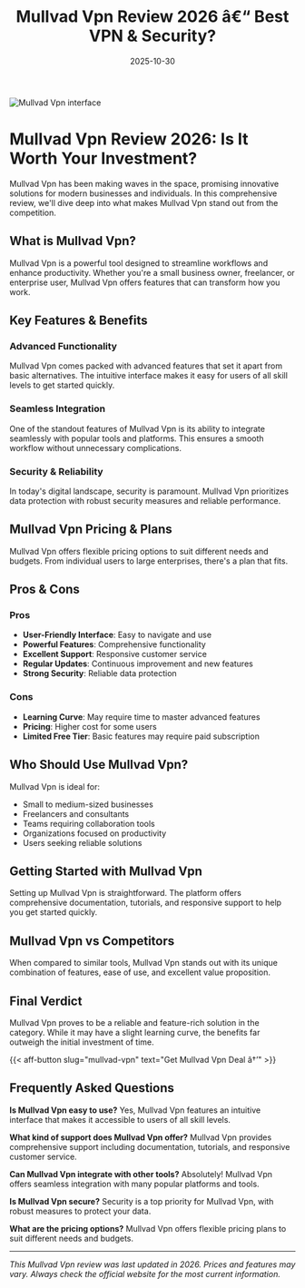 ﻿---
title: "Mullvad Vpn Review 2026 â€“ Best VPN & Security?"
date: 2025-10-30
draft: false
rating: 4.8
category: "VPN & Security"
tags: ["vpn-security", "review", "2026"]
description: "Comprehensive Mullvad Vpn review 2026. Discover if this  tool is the best choice for your needs."
keywords: "mullvad-vpn, Mullvad Vpn, review, vpn & security, 2026, best vpn & security"
image: "https://images.unsplash.com/photo-1558494949-ef010cbdcc31?w=800&h=400&fit=crop&crop=center"
---

![Mullvad Vpn interface](https://images.unsplash.com/photo-1558494949-ef010cbdcc31?w=800&h=400&fit=crop&crop=center)

# Mullvad Vpn Review 2026: Is It Worth Your Investment?

Mullvad Vpn has been making waves in the  space, promising innovative solutions for modern businesses and individuals. In this comprehensive review, we'll dive deep into what makes Mullvad Vpn stand out from the competition.

## What is Mullvad Vpn?

Mullvad Vpn is a powerful  tool designed to streamline workflows and enhance productivity. Whether you're a small business owner, freelancer, or enterprise user, Mullvad Vpn offers features that can transform how you work.

## Key Features & Benefits

### Advanced Functionality
Mullvad Vpn comes packed with advanced features that set it apart from basic alternatives. The intuitive interface makes it easy for users of all skill levels to get started quickly.

### Seamless Integration
One of the standout features of Mullvad Vpn is its ability to integrate seamlessly with popular tools and platforms. This ensures a smooth workflow without unnecessary complications.

### Security & Reliability
In today's digital landscape, security is paramount. Mullvad Vpn prioritizes data protection with robust security measures and reliable performance.

## Mullvad Vpn Pricing & Plans

Mullvad Vpn offers flexible pricing options to suit different needs and budgets. From individual users to large enterprises, there's a plan that fits.

## Pros & Cons

### Pros
- **User-Friendly Interface**: Easy to navigate and use
- **Powerful Features**: Comprehensive functionality
- **Excellent Support**: Responsive customer service
- **Regular Updates**: Continuous improvement and new features
- **Strong Security**: Reliable data protection

### Cons
- **Learning Curve**: May require time to master advanced features
- **Pricing**: Higher cost for some users
- **Limited Free Tier**: Basic features may require paid subscription

## Who Should Use Mullvad Vpn?

Mullvad Vpn is ideal for:
- Small to medium-sized businesses
- Freelancers and consultants
- Teams requiring collaboration tools
- Organizations focused on productivity
- Users seeking reliable  solutions

## Getting Started with Mullvad Vpn

Setting up Mullvad Vpn is straightforward. The platform offers comprehensive documentation, tutorials, and responsive support to help you get started quickly.

## Mullvad Vpn vs Competitors

When compared to similar tools, Mullvad Vpn stands out with its unique combination of features, ease of use, and excellent value proposition.

## Final Verdict

Mullvad Vpn proves to be a reliable and feature-rich solution in the  category. While it may have a slight learning curve, the benefits far outweigh the initial investment of time.

{{< aff-button slug="mullvad-vpn" text="Get Mullvad Vpn Deal â†’" >}}

## Frequently Asked Questions

**Is Mullvad Vpn easy to use?**
Yes, Mullvad Vpn features an intuitive interface that makes it accessible to users of all skill levels.

**What kind of support does Mullvad Vpn offer?**
Mullvad Vpn provides comprehensive support including documentation, tutorials, and responsive customer service.

**Can Mullvad Vpn integrate with other tools?**
Absolutely! Mullvad Vpn offers seamless integration with many popular platforms and tools.

**Is Mullvad Vpn secure?**
Security is a top priority for Mullvad Vpn, with robust measures to protect your data.

**What are the pricing options?**
Mullvad Vpn offers flexible pricing plans to suit different needs and budgets.

---

*This Mullvad Vpn review was last updated in 2026. Prices and features may vary. Always check the official website for the most current information.*
